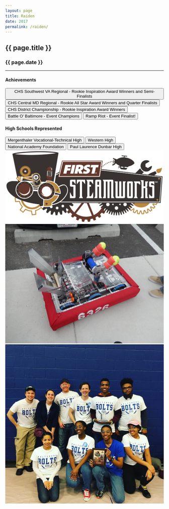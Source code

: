 ```yaml
---
layout: page
title: Raiden
date: 2017
permalink: /raiden/
---
```


<div class="container" markdown="1">
<section id="banner-card" class="card bg-light info-card" markdown="1">

<h1 class="mx-auto pt-4 pb-2">{{ page.title }}</h1>
<h3 class="mx-auto">{{ page.date }}</h3>
<hr class="mx-4">

<h4 class="mx-4 p-0">Achievements</h4>
<button type="button" class="page-button ml-4 btn btn-primary mt-1">CHS Southwest VA Regional - Rookie Inspiration Award Winners and Semi-Finalists</button>
<button type="button" class="page-button ml-4 btn btn-primary mt-1">CHS Central MD Regional - Rookie All Star Award Winners and Quarter Finalists</button>
<button type="button" class="page-button ml-4 btn btn-primary mt-1">CHS District Championship - Rookie Inspiration Award Winners</button>
<button type="button" class="page-button ml-2 btn btn-primary mt-1">Battle O’ Baltimore - Event Champions</button>
<button type="button" class="page-button ml-4 btn btn-primary mt-1">Ramp Riot - Event Finalist!</button>

<h4 class="mx-4 mt-2 p-0">High Schools Represented</h4>
<button type="button" class="page-outline-button ml-4 btn btn-outline-primary mt-3">Mergenthaler Vocational-Technical High</button>
<button type="button" class="page-outline-button ml-2 btn btn-outline-primary mt-3">Western High</button>
<button type="button" class="page-outline-button ml-2 btn btn-outline-primary mt-3">National Academy Foundation</button>
<button type="button" class="page-outline-button ml-2 btn btn-outline-primary mt-3">Paul Laurence Dunbar High</button>


<img src="/assets/img/robots/raiden-1.jpg" class="d-block img-fluid p-4" />
<img src="/assets/img/robots/raiden-2.jpg" class="img-fluid p-4" />
<img src="/assets/img/robots/raiden-3.jpg" class="img-fluid p-4" />

</section>
</div>